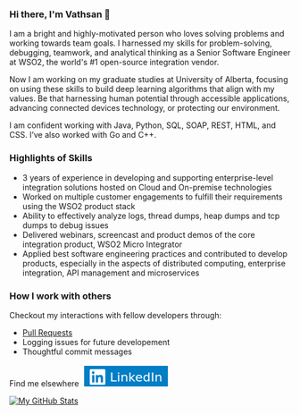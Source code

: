 ### Hi there, I'm Vathsan 👋

I am a bright and highly-motivated person who loves solving problems and working towards team goals. I harnessed my skills for problem-solving, debugging, teamwork, and analytical thinking as a Senior Software Engineer at WSO2, the world's #1 open-source integration vendor.

Now I am working on my graduate studies at University of Alberta, focusing on using these skills to build deep learning algorithms that align with my values. Be that harnessing human potential through accessible applications, advancing connected devices technology, or protecting our environment.

I am confident working with Java, Python, SQL, SOAP, REST, HTML, and CSS. I’ve also worked with Go and C++. 

### Highlights of Skills

- 3 years of experience in developing and supporting enterprise-level integration solutions hosted on Cloud and On-premise technologies
- Worked on multiple customer engagements to fulfill their requirements using the WSO2 product stack
- Ability to effectively analyze logs, thread dumps, heap dumps and tcp dumps to debug issues
- Delivered webinars, screencast and product demos of the core integration product, WSO2 Micro Integrator
- Applied best software engineering practices and contributed to develop products, especially in the aspects of distributed computing, enterprise integration, API management and microservices

### How I work with others
Checkout my interactions with fellow developers through:

- [Pull Requests](https://github.com/wso2/product-microgateway/pull/2212)
- Logging issues for future developement
- Thoughtful commit messages

Find me elsewhere
[![linkedin.png](https://github.com/Vathsan/vathsan/blob/main/linkedin.png)](https://www.linkedin.com/in/vathsan/)

[![My GitHub Stats](https://github-readme-stats.vercel.app/api/?username=vathsan&count_private=true&theme=tokyonight&showicons=true)]()
<!-- [![My GitHub Language Stats](https://github-readme-stats.vercel.app/api/top-langs/?username=vathsan&langs_count=5&theme=tokyonight)]() -->

<!--
**Vathsan/vathsan** is a ✨ _special_ ✨ repository because its `README.md` (this file) appears on your GitHub profile.

Here are some ideas to get you started:

- 🔭 I’m currently working on ...
- 🌱 I’m currently learning ...
- 👯 I’m looking to collaborate on ...
- 🤔 I’m looking for help with ...
- 💬 Ask me about ...
- 📫 How to reach me: ...
- 😄 Pronouns: ...
- ⚡ Fun fact: ...
-->
